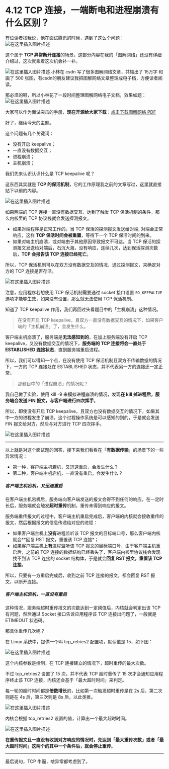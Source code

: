 # 4.12 TCP 连接，一端断电和进程崩溃有什么区别？

有位读者找我说，他在面试腾讯的时候，遇到了这么个问题：
![在这里插入图片描述](https://img-blog.csdnimg.cn/2021061513401120.png?x-oss-process=image/watermark,type_ZmFuZ3poZW5naGVpdGk,shadow_10,text_aHR0cHM6Ly9ibG9nLmNzZG4ubmV0L3FxXzM0ODI3Njc0,size_16,color_FFFFFF,t_70)



这个属于 **TCP 异常断开连接**的场景，这部分内容在我的「图解网络」还没有详细介绍过，这次就乘着这次机会补一补。

![在这里插入图片描述](https://img-blog.csdnimg.cn/20210615134020994.png?x-oss-process=image/watermark,type_ZmFuZ3poZW5naGVpdGk,shadow_10,text_aHR0cHM6Ly9ibG9nLmNzZG4ubmV0L3FxXzM0ODI3Njc0,size_16,color_FFFFFF,t_70)
小林在 csdn 写了很多图解网络文章，共输出了 15万字  和画了 500 张图，有csdn的朋友建议我把图解网络文章整理成电子档，方便读者阅读。

那必须的呀，所以小林花了一段时间整理图解网络电子文档，效果如题：
![在这里插入图片描述](https://img-blog.csdnimg.cn/20210515230827962.png?x-oss-process=image/watermark,type_ZmFuZ3poZW5naGVpdGk,shadow_10,text_aHR0cHM6Ly9ibG9nLmNzZG4ubmV0L3FxXzM0ODI3Njc0,size_16,color_FFFFFF,t_70)


大家可以作为面试突击的手册，**现在开源给大家下载**：[点击下载图解网络 PDF](https://wwr.lanzoui.com/iUqoUovm6wf)

好了，继续今天的主题。

这个问题有几个关键词：
- 没有开启 keepalive；
- 一直没有数据交互；
- 进程崩溃；
- 主机崩溃；


我们先来认识认识什么是 TCP keepalive 呢？

这东西其实就是 **TCP 的保活机制**，它的工作原理我之前的文章写过，这里就直接贴下以前的内容。

![在这里插入图片描述](https://img-blog.csdnimg.cn/20210615134028909.png?x-oss-process=image/watermark,type_ZmFuZ3poZW5naGVpdGk,shadow_10,text_aHR0cHM6Ly9ibG9nLmNzZG4ubmV0L3FxXzM0ODI3Njc0,size_16,color_FFFFFF,t_70)



如果两端的 TCP 连接一直没有数据交互，达到了触发 TCP 保活机制的条件，那么内核里的 TCP 协议栈就会发送探测报文。
- 如果对端程序是正常工作的。当 TCP 保活的探测报文发送给对端, 对端会正常响应，这样 **TCP 保活时间会被重置**，等待下一个 TCP 保活时间的到来。
- 如果对端主机崩溃，或对端由于其他原因导致报文不可达。当 TCP 保活的探测报文发送给对端后，石沉大海，没有响应，连续几次，达到保活探测次数后，**TCP 会报告该 TCP 连接已经死亡**。


所以，TCP 保活机制可以在双方没有数据交互的情况，通过探测报文，来确定对方的 TCP 连接是否存活。

![在这里插入图片描述](https://img-blog.csdnimg.cn/20210615134036676.png?x-oss-process=image/watermark,type_ZmFuZ3poZW5naGVpdGk,shadow_10,text_aHR0cHM6Ly9ibG9nLmNzZG4ubmV0L3FxXzM0ODI3Njc0,size_16,color_FFFFFF,t_70)


注意，应用程序若想使用 TCP 保活机制需要通过 socket 接口设置 `SO_KEEPALIVE` 选项才能够生效，如果没有设置，那么就无法使用 TCP 保活机制。

知道了 TCP keepalive 作用，我们再回过头看题目中的「主机崩溃」这种情况。

> 在没有开启 TCP keepalive，且双方一直没有数据交互的情况下，如果客户端的「主机崩溃」了，会发生什么。


客户端主机崩溃了，服务端是**无法感知到的**，在加上服务端没有开启 TCP keepalive，又没有数据交互的情况下，**服务端的 TCP 连接将会一直处于 ESTABLISHED 连接状态**，直到服务端重启进程。

所以，我们可以得知一个点，在没有使用 TCP 保活机制且双方不传输数据的情况下，一方的 TCP 连接处在 ESTABLISHED 状态，并不代表另一方的连接还一定正常。


> 那题目中的「进程崩溃」的情况呢？

我自己做了实验，使用 kill -9 来模拟进程崩溃的情况，发现**在 kill 掉进程后，服务端会发送 FIN 报文，与客户端进行四次挥手**。


所以，即使没有开启 TCP keepalive，且双方也没有数据交互的情况下，如果其中一方的进程发生了崩溃，这个过程操作系统是可以感知的到的，于是就会发送 FIN 报文给对方，然后与对方进行 TCP 四次挥手。

![在这里插入图片描述](https://img-blog.csdnimg.cn/2021061513405211.png?x-oss-process=image/watermark,type_ZmFuZ3poZW5naGVpdGk,shadow_10,text_aHR0cHM6Ly9ibG9nLmNzZG4ubmV0L3FxXzM0ODI3Njc0,size_16,color_FFFFFF,t_70)


---

以上就是对这个面试题的回答，接下来我们看看在「**有数据传输**」的场景下的一些异常情况：
- 第一种，客户端主机宕机，又迅速重启，会发生什么？
- 第二种，客户端主机宕机，一直没有重启，会发生什么？

##### 客户端主机宕机，又迅速重启

在客户端主机宕机后，服务端向客户端发送的报文会得不到任何的响应，在一定时长后，服务端就会触发**超时重传**机制，重传未得到响应的报文。

服务端重传报文的过程中，客户端主机重启完成后，客户端的内核就会接收重传的报文，然后根据报文的信息传递给对应的进程：
- 如果客户端主机上**没有**进程监听该 TCP 报文的目标端口号，那么客户端内核就会**回复 RST 报文，重置该 TCP 连接*；
- 如果客户端主机上**有**进程监听该 TCP 报文的目标端口号，由于客户端主机重启后，之前的 TCP 连接的数据结构已经丢失了，客户端内核里协议栈会发现找不到该 TCP 连接的 socket 结构体，于是就会**回复 RST 报文，重置该 TCP 连接**。

所以，只要有一方重启完成后，收到之前 TCP 连接的报文，都会回复 RST 报文，以断开连接。


##### 客户端主机宕机，一直没有重启

这种情况，服务端超时重传报文的次数达到一定阈值后，内核就会判定出该 TCP 有问题，然后通过 Socket 接口告诉应用程序该 TCP 连接出问题了，一般就是 ETIMEOUT 状态码。

那具体重传几次呢？

在 Linux 系统中，提供一个叫 tcp_retries2 配置项，默认值是 15，如下图：

![在这里插入图片描述](https://img-blog.csdnimg.cn/20210615134059647.png)


这个内核参数是控制，在 TCP 连接建立的情况下，超时重传的最大次数。

不过 tcp_retries2 设置了 15 次，并不代表 TCP 超时重传了 15 次才会通知应用程序终止该 TCP 连接，内核还会基于「最大超时时间」来判定。

每一轮的超时时间都是**倍数增长**的，比如第一次触发超时重传是在 2s 后，第二次则是在 4s 后，第三次则是 8s 后，以此类推。

![在这里插入图片描述](https://img-blog.csdnimg.cn/2021061513410645.png?x-oss-process=image/watermark,type_ZmFuZ3poZW5naGVpdGk,shadow_10,text_aHR0cHM6Ly9ibG9nLmNzZG4ubmV0L3FxXzM0ODI3Njc0,size_16,color_FFFFFF,t_70)


内核会根据 tcp_retries2 设置的值，计算出一个最大超时时间。

![在这里插入图片描述](https://img-blog.csdnimg.cn/20210615134110763.png?x-oss-process=image/watermark,type_ZmFuZ3poZW5naGVpdGk,shadow_10,text_aHR0cHM6Ly9ibG9nLmNzZG4ubmV0L3FxXzM0ODI3Njc0,size_16,color_FFFFFF,t_70)


**在重传报文且一直没有收到对方响应的情况时，先达到「最大重传次数」或者「最大超时时间」这两个的其中一个条件后，就会停止重传**。


---

最后说句，TCP 牛逼，啥异常都考虑到了。
